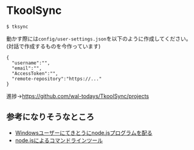 # TkoolSync
```
$ tksync
```
動かす際には`config/user-settings.json`を以下のように作成してください。  
(対話で作成するものを今作っています)
```
{
  "username":"",
  "email":"",
  "AccessToken":"",
  "remote-repository":"https://..."
}
```

進捗→https://github.com/wal-todays/TkoolSync/projects

## 参考になりそうなところ
* [Windowsユーザーにてきとうにnode.jsプログラムを配る](http://narazaka.blog109.fc2.com/blog-entry-199.html)
* [node.jsによるコマンドラインツール](https://qiita.com/akameco/items/585f2c53629f1e66f4f1)
